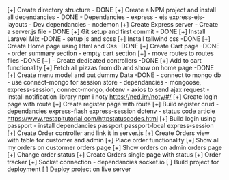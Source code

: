 [+] Create directory structure - DONE
[+] Create a NPM project and install all dependancies - DONE
    - Dependancies
        - express
        - ejs express-ejs-layouts
    - Dev dependancies
        - nodemon
[+] Create Express server - Create a server.js file - DONE
[+] Git setup and first commit - DONE
[+] Install Laravel Mix -DONE
    - setup js and scss
[+] Install tailwind css -DONE
[+] Create Home page using Html and Css -DONE
[+] Create Cart page -DONE
    - order summary section
    - empty cart section
[+] - move routes to routes files -DONE
[+] - Create dedicated controllers -DONE
[+] Add to cart functionality
    [+] Fetch all pizzas from db and show on home page -DONE
    [+] Create menu model and put dummy Data -DONE
        - connect to mongo db
        - use connect-mongo for session store
            - dependancies
                - mongoose, express-session, connect-mongo, dotenv
    - axios to send ajax request
    - install notification library npm i noty   https://ned.im/noty/#/
[+] Create login page with route
[+] Create register page with route
[+] Build register crud
    - dependancies express-flash express-session dotenv
    - status code article https://www.restapitutorial.com/httpstatuscodes.html
[+] Build login using passport
    - install dependancies passport passport-local express-session
[+] Create Order controller and link it in server.js
[+] Create Orders view with table for customer and admin
[+] Place order functionality
[+] Show all my orders on custormer orders page
[+] Show orders on admin orders page
[+] Change order status
[+] Create Orders single page with status
[+] Order tracker
    [+] Socket connection
        - dependancies socket.io
[ ] Build project for deployment
[ ] Deploy project on live server
